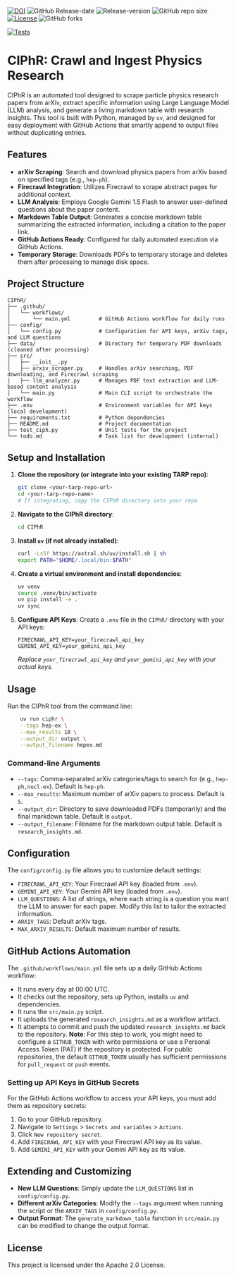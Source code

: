 [![DOI](https://zenodo.org/badge/DOI/10.5281/zenodo.17202746.svg)](https://doi.org/10.5281/zenodo.17202746)
![GitHub Release-date](https://img.shields.io/github/release-date-pre/PRAkTIKal24/CIPhR?style=flat&color=blue)
![Release-version](https://img.shields.io/github/v/tag/PRAkTIKal24/CIPhR?include_prereleases&label=latest%20release&color=blue)
![GitHub repo size](https://img.shields.io/github/repo-size/PRAkTIKal24/CIPhR)
[![License](https://img.shields.io/badge/License-Apache_2.0-blue.svg)](https://opensource.org/licenses/Apache-2.0)
![GitHub forks](https://img.shields.io/github/forks/PRAkTIKal24/CIPhR?style=flat&color=blue)

[![Tests](https://github.com/PRAkTIKal24/CIPhR/actions/workflows/test.yml/badge.svg?event=push)](https://github.com/PRAkTIKal24/CIPhR/actions)



# CIPhR: Crawl and Ingest Physics Research

CIPhR is an automated tool designed to scrape particle physics research papers from arXiv, extract specific information using Large Language Model (LLM) analysis, and generate a living markdown table with research insights. This tool is built with Python, managed by `uv`, and designed for easy deployment with GitHub Actions that smartly append to output files without duplicating entries.

## Features

- **arXiv Scraping**: Search and download physics papers from arXiv based on specified tags (e.g., `hep-ph`).
- **Firecrawl Integration**: Utilizes Firecrawl to scrape abstract pages for additional context.
- **LLM Analysis**: Employs Google Gemini 1.5 Flash to answer user-defined questions about the paper content.
- **Markdown Table Output**: Generates a concise markdown table summarizing the extracted information, including a citation to the paper link.
- **GitHub Actions Ready**: Configured for daily automated execution via GitHub Actions.
- **Temporary Storage**: Downloads PDFs to temporary storage and deletes them after processing to manage disk space.

## Project Structure

```
CIPhR/
├── .github/
│   └── workflows/
│       └── main.yml         # GitHub Actions workflow for daily runs
├── config/
│   └── config.py            # Configuration for API keys, arXiv tags, and LLM questions
├── data/                    # Directory for temporary PDF downloads (cleaned after processing)
├── src/
│   ├── __init__.py
│   ├── arxiv_scraper.py     # Handles arXiv searching, PDF downloading, and Firecrawl scraping
│   ├── llm_analyzer.py      # Manages PDF text extraction and LLM-based content analysis
│   └── main.py              # Main CLI script to orchestrate the workflow
├── .env                     # Environment variables for API keys (local development)
├── requirements.txt         # Python dependencies
├── README.md                # Project documentation
├── test_ciph.py             # Unit tests for the project
└── todo.md                  # Task list for development (internal)
```

## Setup and Installation

1.  **Clone the repository (or integrate into your existing TARP repo)**:

    ```bash
    git clone <your-tarp-repo-url>
    cd <your-tarp-repo-name>
    # If integrating, copy the CIPhR directory into your repo
    ```

2.  **Navigate to the CIPhR directory**:

    ```bash
    cd CIPhR
    ```

3.  **Install `uv` (if not already installed)**:

    ```bash
    curl -LsSf https://astral.sh/uv/install.sh | sh
    export PATH="$HOME/.local/bin:$PATH"
    ```

4.  **Create a virtual environment and install dependencies**:

    ```bash
    uv venv
    source .venv/bin/activate
    uv pip install -e .
    uv sync
    ```

5.  **Configure API Keys**: Create a `.env` file in the `CIPhR/` directory with your API keys:

    ```dotenv
    FIRECRAWL_API_KEY=your_firecrawl_api_key
    GEMINI_API_KEY=your_gemini_api_key
    ```

    *Replace `your_firecrawl_api_key` and `your_gemini_api_key` with your actual keys.*

## Usage

Run the CIPhR tool from the command line:

```bash
    uv run ciphr \
    --tags hep-ex \
    --max_results 10 \
    --output_dir output \
    --output_filename hepex.md
```

### Command-line Arguments

-   `--tags`: Comma-separated arXiv categories/tags to search for (e.g., `hep-ph,nucl-ex`). Default is `hep-ph`.
-   `--max_results`: Maximum number of arXiv papers to process. Default is `5`.
-   `--output_dir`: Directory to save downloaded PDFs (temporarily) and the final markdown table. Default is `output`.
-   `--output_filename`: Filename for the markdown output table. Default is `research_insights.md`.

## Configuration

The `config/config.py` file allows you to customize default settings:

-   `FIRECRAWL_API_KEY`: Your Firecrawl API key (loaded from `.env`).
-   `GEMINI_API_KEY`: Your Gemini API key (loaded from `.env`).
-   `LLM_QUESTIONS`: A list of strings, where each string is a question you want the LLM to answer for each paper. Modify this list to tailor the extracted information.
-   `ARXIV_TAGS`: Default arXiv tags.
-   `MAX_ARXIV_RESULTS`: Default maximum number of results.

## GitHub Actions Automation

The `.github/workflows/main.yml` file sets up a daily GitHub Actions workflow:

-   It runs every day at 00:00 UTC.
-   It checks out the repository, sets up Python, installs `uv` and dependencies.
-   It runs the `src/main.py` script.
-   It uploads the generated `research_insights.md` as a workflow artifact.
-   It attempts to commit and push the updated `research_insights.md` back to the repository. **Note**: For this step to work, you might need to configure a `GITHUB_TOKEN` with write permissions or use a Personal Access Token (PAT) if the repository is protected. For public repositories, the default `GITHUB_TOKEN` usually has sufficient permissions for `pull_request` or `push` events.

### Setting up API Keys in GitHub Secrets

For the GitHub Actions workflow to access your API keys, you must add them as repository secrets:

1.  Go to your GitHub repository.
2.  Navigate to `Settings` > `Secrets and variables` > `Actions`.
3.  Click `New repository secret`.
4.  Add `FIRECRAWL_API_KEY` with your Firecrawl API key as its value.
5.  Add `GEMINI_API_KEY` with your Gemini API key as its value.

## Extending and Customizing

-   **New LLM Questions**: Simply update the `LLM_QUESTIONS` list in `config/config.py`.
-   **Different arXiv Categories**: Modify the `--tags` argument when running the script or the `ARXIV_TAGS` in `config/config.py`.
-   **Output Format**: The `generate_markdown_table` function in `src/main.py` can be modified to change the output format.

## License

This project is licensed under the Apache 2.0 License.
